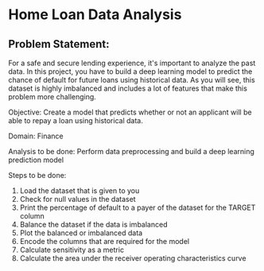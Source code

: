 # Home Loan Data Analysis

## Problem Statement:
For a safe and secure lending experience, it's important to analyze the past data. In
this project, you have to build a deep learning model to predict the chance of default
for future loans using historical data. As you will see, this dataset is highly imbalanced
and includes a lot of features that make this problem more challenging.

Objective: Create a model that predicts whether or not an applicant will be able to
repay a loan using historical data.

Domain: Finance

Analysis to be done: Perform data preprocessing and build a deep learning
prediction model


Steps to be done:
1. Load the dataset that is given to you
2. Check for null values in the dataset
3. Print the percentage of default to a payer of the dataset for the TARGET
column
4. Balance the dataset if the data is imbalanced
5. Plot the balanced or imbalanced data
6. Encode the columns that are required for the model
7. Calculate sensitivity as a metric
8. Calculate the area under the receiver operating characteristics curve

